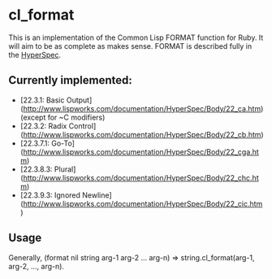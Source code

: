 # cl_format

This is an implementation of the Common Lisp FORMAT function for
Ruby. It will aim to be as complete as makes sense. FORMAT is
described fully in the
[HyperSpec](http://www.lispworks.com/documentation/HyperSpec/Body/22_c.htm).

## Currently implemented:

- [22.3.1: Basic Output]
  (http://www.lispworks.com/documentation/HyperSpec/Body/22_ca.htm)
  (except for ~C modifiers)
- [22.3.2: Radix Control]
  (http://www.lispworks.com/documentation/HyperSpec/Body/22_cb.htm)
- [22.3.7.1: Go-To]
  (http://www.lispworks.com/documentation/HyperSpec/Body/22_cga.htm)
- [22.3.8.3: Plural]
  (http://www.lispworks.com/documentation/HyperSpec/Body/22_chc.htm)
- [22.3.9.3: Ignored Newline]
  (http://www.lispworks.com/documentation/HyperSpec/Body/22_cic.htm)

## Usage

Generally, (format nil string arg-1 arg-2 ... arg-n) =>
string.cl_format(arg-1, arg-2, ..., arg-n).
